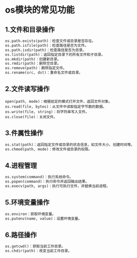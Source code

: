 # os模块的常见功能

## 1.文件和目录操作

```python
os.path.exists(path)：检查文件或目录是否存在。
os.path.isfile(path)：检查路径是否为文件。
os.path.isdir(path)：检查路径是否为目录。
os.listdir(path)：返回指定目录下的所有文件和子目录。
os.mkdir(path)：创建新目录。
os.rmdir(path)：删除空目录。
os.remove(path)：删除指定文件。
os.rename(src, dst)：重命名文件或目录。
```

## 2.文件读写操作

```pyhon
open(path, mode)：根据给定的模式打开文件，返回文件对象。
os.read(file, bytes)：从文件中读取指定字节数的数据。
os.write(file, string)：将字符串写入文件。
os.close(file)：关闭文件。
```

## 3.件属性操作

```python
os.stat(path)：返回指定文件或目录的状态信息，如文件大小、创建时间等。
os.chmod(path, mode)：修改文件或目录的权限。
```

## 4.进程管理

```python
os.system(command)：执行系统命令。
os.popen(command)：执行命令并返回输出结果。
os.execv(path, args)：执行可执行文件，并替换当前进程。
```

## 5.环境变量操作

```python
os.environ：获取环境变量。
os.putenv(name, value)：设置环境变量。
```

## 6.路径操作

```python
os.getcwd()：获取当前工作目录。
os.chdir(path)：改变当前工作目录。
```
